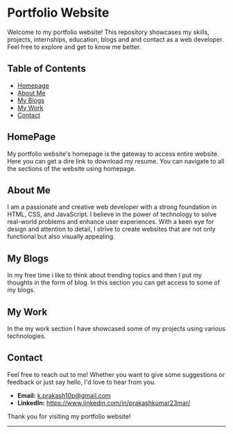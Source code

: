 # Portfolio Website

Welcome to my portfolio website! This repository showcases my skills, projects, internships, education, blogs and and contact as a web developer. Feel free to explore and get to know me better.

## Table of Contents

- [Homepage](#homepage)
- [About Me](#about-me)
- [My Blogs](#my-blogs)
- [My Work](#my-work)
- [Contact](#contact)

## HomePage

My portfolio website's homepage is the gateway to access entire website. Here you can get a dire link to download my resume. You can navigate to all the sections of the website using homepage.

## About Me

I am a passionate and creative web developer with a strong foundation in HTML, CSS, and JavaScript. I believe in the power of technology to solve real-world problems and enhance user experiences. With a keen eye for design and attention to detail, I strive to create websites that are not only functional but also visually appealing.

## My Blogs

In my free time i like to think about trending topics and then I put my thoughts in the form of blog. In this section you can get access to some of my blogs.

## My Work

In the my work section I have showcased some of my projects using various technologies.

## Contact

Feel free to reach out to me! Whether you want to give some suggestions or feedback or just say hello, I'd love to hear from you.

- **Email:** k.prakash10p@gmail.com
- **LinkedIn:** https://www.linkedin.com/in/prakashkumar23mar/

Thank you for visiting my portfolio website!

---
